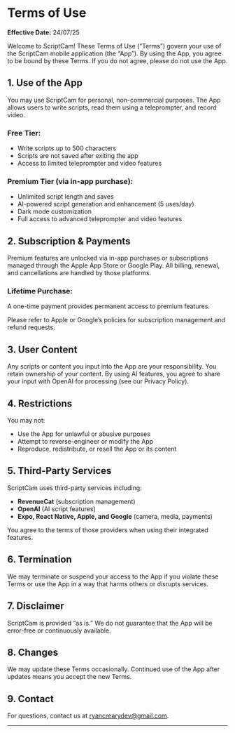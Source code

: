 # Terms of Use

**Effective Date:** 24/07/25

Welcome to ScriptCam! These Terms of Use (“Terms”) govern your use of the ScriptCam mobile application (the “App”). By using the App, you agree to be bound by these Terms. If you do not agree, please do not use the App.

## 1. Use of the App

You may use ScriptCam for personal, non-commercial purposes. The App allows users to write scripts, read them using a teleprompter, and record video.

### Free Tier:
- Write scripts up to 500 characters
- Scripts are not saved after exiting the app
- Access to limited teleprompter and video features

### Premium Tier (via in-app purchase):
- Unlimited script length and saves
- AI-powered script generation and enhancement (5 uses/day)
- Dark mode customization
- Full access to advanced teleprompter and video features

## 2. Subscription & Payments

Premium features are unlocked via in-app purchases or subscriptions managed through the Apple App Store or Google Play. All billing, renewal, and cancellations are handled by those platforms.

### Lifetime Purchase:
A one-time payment provides permanent access to premium features.

Please refer to Apple or Google’s policies for subscription management and refund requests.

## 3. User Content

Any scripts or content you input into the App are your responsibility. You retain ownership of your content. By using AI features, you agree to share your input with OpenAI for processing (see our Privacy Policy).

## 4. Restrictions

You may not:
- Use the App for unlawful or abusive purposes
- Attempt to reverse-engineer or modify the App
- Reproduce, redistribute, or resell the App or its content

## 5. Third-Party Services

ScriptCam uses third-party services including:
- **RevenueCat** (subscription management)
- **OpenAI** (AI script features)
- **Expo, React Native, Apple, and Google** (camera, media, payments)

You agree to the terms of those providers when using their integrated features.

## 6. Termination

We may terminate or suspend your access to the App if you violate these Terms or use the App in a way that harms others or disrupts services.

## 7. Disclaimer

ScriptCam is provided “as is.” We do not guarantee that the App will be error-free or continuously available.

## 8. Changes

We may update these Terms occasionally. Continued use of the App after updates means you accept the new Terms.

## 9. Contact

For questions, contact us at ryancrearydev@gmail.com.

---

